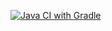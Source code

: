 [![Java CI with Gradle](https://github.com/Bobcrosby95/BehaviourDrivenDevelopment/actions/workflows/gradle.yml/badge.svg)](https://github.com/Bobcrosby95/BehaviourDrivenDevelopment/actions/workflows/gradle.yml)
